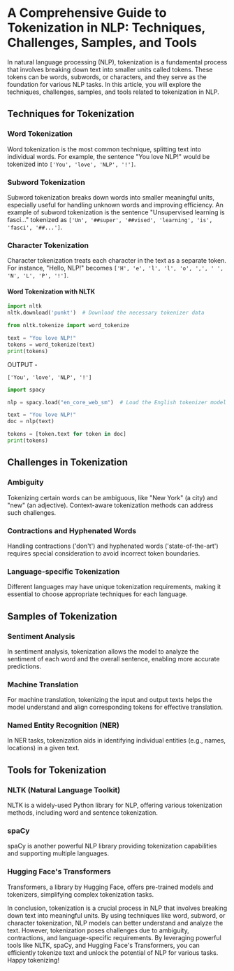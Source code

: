 # A Comprehensive Guide to Tokenization in NLP: Techniques, Challenges, Samples, and Tools

In natural language processing (NLP), tokenization is a fundamental process that involves breaking down text into smaller units called tokens. These tokens can be words, subwords, or characters, and they serve as the foundation for various NLP tasks. In this article, you will explore the techniques, challenges, samples, and tools related to tokenization in NLP.

## Techniques for Tokenization

### Word Tokenization
Word tokenization is the most common technique, splitting text into individual words. For example, the sentence "You love NLP!" would be tokenized into `['You', 'love', 'NLP', '!']`.

### Subword Tokenization
Subword tokenization breaks down words into smaller meaningful units, especially useful for handling unknown words and improving efficiency. An example of subword tokenization is the sentence "Unsupervised learning is fasci…" tokenized as `['Un', '##super', '##vised', 'learning', 'is', 'fasci', '##...']`.

### Character Tokenization
Character tokenization treats each character in the text as a separate token. For instance, "Hello, NLP!" becomes `['H', 'e', 'l', 'l', 'o', ',', ' ', 'N', 'L', 'P', '!']`.

#### Word Tokenization with NLTK

```python
import nltk
nltk.download('punkt')  # Download the necessary tokenizer data

from nltk.tokenize import word_tokenize

text = "You love NLP!"
tokens = word_tokenize(text)
print(tokens)
```
OUTPUT -
```
['You', 'love', 'NLP', '!']
```
```python
import spacy

nlp = spacy.load("en_core_web_sm")  # Load the English tokenizer model

text = "You love NLP!"
doc = nlp(text)

tokens = [token.text for token in doc]
print(tokens)
```
## Challenges in Tokenization
### Ambiguity
Tokenizing certain words can be ambiguous, like "New York" (a city) and "new" (an adjective). Context-aware tokenization methods can address such challenges.

### Contractions and Hyphenated Words
Handling contractions ('don't') and hyphenated words ('state-of-the-art') requires special consideration to avoid incorrect token boundaries.

### Language-specific Tokenization
Different languages may have unique tokenization requirements, making it essential to choose appropriate techniques for each language.

## Samples of Tokenization
### Sentiment Analysis
In sentiment analysis, tokenization allows the model to analyze the sentiment of each word and the overall sentence, enabling more accurate predictions.

### Machine Translation
For machine translation, tokenizing the input and output texts helps the model understand and align corresponding tokens for effective translation.

### Named Entity Recognition (NER)
In NER tasks, tokenization aids in identifying individual entities (e.g., names, locations) in a given text.

## Tools for Tokenization
### NLTK (Natural Language Toolkit)
NLTK is a widely-used Python library for NLP, offering various tokenization methods, including word and sentence tokenization.

### spaCy
spaCy is another powerful NLP library providing tokenization capabilities and supporting multiple languages.

### Hugging Face's Transformers
Transformers, a library by Hugging Face, offers pre-trained models and tokenizers, simplifying complex tokenization tasks.

In conclusion, tokenization is a crucial process in NLP that involves breaking down text into meaningful units. By using techniques like word, subword, or character tokenization, NLP models can better understand and analyze the text. However, tokenization poses challenges due to ambiguity, contractions, and language-specific requirements. By leveraging powerful tools like NLTK, spaCy, and Hugging Face's Transformers, you can efficiently tokenize text and unlock the potential of NLP for various tasks. Happy tokenizing!
